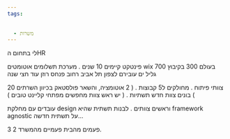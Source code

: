 ```yaml
---
tags:
  
  
  - משרות
---
```


לי בתחום הHR 

פינטקט קיימים 10 שנים . מערכת תשלומים אוטומטים 
wix 
700 בעולם 300 בקיבוץ גליל ים 
עובירם לצפון תל אביב רחוב פנחס רוזן עוד חצי שנה

20 צוותי פיתוח . מחולקים ל5 קבוצות . ( 2 אוטומציה, והשאר פולסטאק בכיוון השרתים ) 
בונים צוות חדש תשתיות  . ( יש ראש צוות מחפשים מפתחי קליינט טובים ) 

עובדים עם מחלקת design וראשים צוותים . 
לבנות תשתית שהיא framework agnostic על תשתית חדשה...

3 פעמים מהבית פעמיים מהמשרד 2. 

